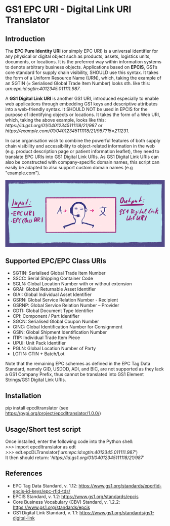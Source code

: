 # GS1 EPC URI - Digital Link URI Translator

## Introduction  
The **EPC Pure Identity URI** (or simply EPC URI) is a universal identifier for any physical or digital object such as products, assets, logistics units, documents, or locations. It is the preferred way within information systems to denote arbitrary business objects. Applications based on **EPCIS**, GS1’s core standard for supply chain visibility, SHOULD use this syntax. It takes the form of a Uniform Resource Name (URN), which, taking the example of an SGTIN (= Serialised Global Trade Item Number) looks sth. like this: <i>urn:epc:<i>id</i>:sgtin:4012345.011111.987</i>. 

A **GS1 Digital Link URI** is another GS1 URI, introduced especially to enable web applications through embedding GS1 keys and descriptive attributes into a web-friendly syntax. It SHOULD NOT be used in EPCIS for the purpose of identifying objects or locations. It takes the form of a Web URI, which, taking the above example, looks like this: <i><i>https</i>://id.gs1.org/01/04012345111118/21/987</i> or <i><i>https</i>://example.com/01/04012345111118/21/987?15=211231</i>. 

In case organisation wish to combine the powerful features of both supply chain visibility and accessibility to object-related information in the web (e.g. product description page or patient information leaflet), they need to translate EPC URIs into GS1 Digital Link URIs. As GS1 Digital Link URIs can also be constructed with company-specific domain names, this script can easily be adapted to also support custom domain names (e.g "example.com"). 

<img src="gs1-epc-digitallink-translator.jpg">

## Supported EPC/EPC Class URIs
+ SGTIN:  Serialised Global Trade Item Number
+ SSCC:   Serial Shipping Container Code
+ SGLN:   Global Location Number with or without extension 
+ GRAI:   Global Returnable Asset Identifier
+ GIAI:   Global Individual Asset Identifier
+ GSRN:   Global Service Relation Number - Recipient
+ GSRNP:  Global Service Relation Number – Provider
+ GDTI:   Global Document Type Identifier 
+ CPI:    Component / Part Identifier
+ SGCN:   Serialised Global Coupon Number
+ GINC:   Global Identification Number for Consignment
+ GSIN:   Global Shipment Identification Number
+ ITIP:   Individual Trade Item Piece  
+ UPUI:   Unit Pack Identifier
+ PGLN:   Global Location Number of Party 
+ LGTIN:  GTIN + Batch/Lot

Note that the remaining EPC schemes as defined in the EPC Tag Data Standard, namely GID, USDOD, ADI, and BIC, are not supported as they lack a GS1 Company Prefix, thus cannot be translated into GS1 Element Strings/GS1 Digital Link URIs. 

## Installation
pip install epcdltranslator (see https://pypi.org/project/epcdltranslator/1.0.0/)

## Usage/Short test script 
Once installed, enter the following code into the Python shell: <br>
<i>>>></i> import epcdltranslator as edt <br>
<i>>>></i> edt.epcDLTranslator('<i>urn:epc:<i>id:</i>sgtin:4012345.011111.987</i>') <br>
It then should return:
'<i><i>https:</i>//id.gs1.org/01/04012345111118/21/987</i>'

## References
* EPC Tag Data Standard, v. 1.12: https://www.gs1.org/standards/epcrfid-epcis-id-keys/epc-rfid-tds/
* EPCIS Standard, v. 1.2: https://www.gs1.org/standards/epcis
* Core Business Vocabulary (CBV) Standard, v. 1.2.2: https://www.gs1.org/standards/epcis
* GS1 Digital Link Standard, v. 1.1: https://www.gs1.org/standards/gs1-digital-link

